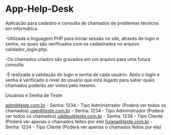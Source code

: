 # App-Help-Desk
Aplicação para cadastro e consulta de chamados de problemas técnicos em informática.

-Utilizada a linguagem PHP para iniciar sessão no site, através de login e senha, os quais são verificados
com os cadastrados no arquivo validador_login.php.

-Os chamados criados são gravados em um arquivo para uma futura consulta.

-É realizada a validação do login e senha de cada usuário. Após o login e senha é verificado o nível
do usuário que está logado para saber quais chamados poderão ser vistos pelo mesmo.

Usuários e Senha de Teste:

adm@teste.com.br - Senha: 1234 - Tipo Administrador (Poderá ver todos os chamados)
user@teste.com.br - Senha: 1234 - Tipo Administrador (Poderá ver todos os chamados)
jubileu@teste.com.br - Senha: 1234 - Tipo Cliente (Poderá ver apenas o chamados feitos por ele)
fulana@teste.com.br - Senha: 1234 - Tipo Cliente (Poderá ver apenas o chamados feitos por ela)

